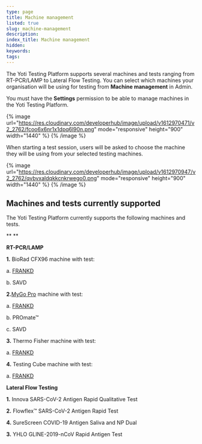 ```yaml
---
type: page
title: Machine management
listed: true
slug: machine-management
description: 
index_title: Machine management
hidden: 
keywords: 
tags: 
---
```


The Yoti Testing Platform supports several machines and tests ranging from RT-PCR/LAMP to Lateral Flow Testing. You can select which machines your organisation will be using for testing from **Machine management** in Admin.

You must have the **Settings** permission to be able to manage machines in the Yoti Testing Platform.

{% image url="https://res.cloudinary.com/developerhub/image/upload/v1612970471/v2_2762/fcoo6x6nr1x1dpq6l90n.png" mode="responsive" height="900" width="1440" %}
{% /image %}

When starting a test session, users will be asked to choose the machine they will be using from your selected testing machines.

{% image url="https://res.cloudinary.com/developerhub/image/upload/v1612970947/v2_2762/qvbvxaldqkkcnkrwego0.png" mode="responsive" height="900" width="1440" %}
{% /image %}

## Machines and tests currently supported

The Yoti Testing Platform currently supports the following machines and tests.

**
**

**RT-PCR/LAMP**

**1.** BioRad CFX96 machine with test:

a. [FRANKD](https://app.developerhub.io/yoti-developer-documentation/v4.0/yoti-testing-platform/frankd-test)

b. SAVD

**2.**[MyGo Pro](https://app.developerhub.io/yoti-developer-documentation/v4.0/yoti-testing-platform/MyGo-Pro) machine with test: 

a. [FRANKD](https://app.developerhub.io/yoti-developer-documentation/v4.0/yoti-testing-platform/frankd-test)

b. PROmate™

c. SAVD

**3.** Thermo Fisher machine with test:

a. [FRANKD](https://app.developerhub.io/yoti-developer-documentation/v4.0/yoti-testing-platform/frankd-test)

**4.** Testing Cube machine with test:

a. [FRANKD](https://app.developerhub.io/yoti-developer-documentation/v4.0/yoti-testing-platform/frankd-test)

**Lateral Flow Testing**

**1.** Innova SARS-CoV-2 Antigen Rapid Qualitative Test 

**2.** Flowflex™ SARS-CoV-2 Antigen Rapid Test

**4.** SureScreen COVID-19 Antigen Saliva and NP Dual

**3.** YHLO GLINE-2019-nCoV Rapid Antigen Test